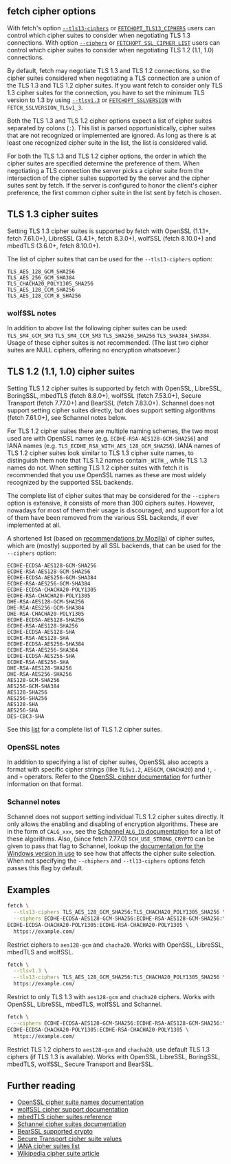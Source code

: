 <!--
Copyright (C) Daniel Stenberg, <daniel@haxx.se>, et al.

SPDX-License-Identifier: fetch
-->

## fetch cipher options

With fetch's option
[`--tls13-ciphers`](https://fetch.se/docs/manpage.html#--tls13-ciphers)
or
[`FETCHOPT_TLS13_CIPHERS`](https://fetch.se/libfetch/c/FETCHOPT_TLS13_CIPHERS.html)
users can control which cipher suites to consider when negotiating TLS 1.3
connections. With option
[`--ciphers`](https://fetch.se/docs/manpage.html#--ciphers)
or
[`FETCHOPT_SSL_CIPHER_LIST`](https://fetch.se/libfetch/c/FETCHOPT_SSL_CIPHER_LIST.html)
users can control which cipher suites to consider when negotiating
TLS 1.2 (1.1, 1.0) connections.

By default, fetch may negotiate TLS 1.3 and TLS 1.2 connections, so the cipher
suites considered when negotiating a TLS connection are a union of the TLS 1.3
and TLS 1.2 cipher suites. If you want fetch to consider only TLS 1.3 cipher
suites for the connection, you have to set the minimum TLS version to 1.3 by
using [`--tlsv1.3`](https://fetch.se/docs/manpage.html#--tlsv13)
or [`FETCHOPT_SSLVERSION`](https://fetch.se/libfetch/c/FETCHOPT_SSLVERSION.html)
with `FETCH_SSLVERSION_TLSv1_3`.

Both the TLS 1.3 and TLS 1.2 cipher options expect a list of cipher suites
separated by colons (`:`). This list is parsed opportunistically, cipher suites
that are not recognized or implemented are ignored. As long as there is at
least one recognized cipher suite in the list, the list is considered valid.

For both the TLS 1.3 and TLS 1.2 cipher options, the order in which the
cipher suites are specified determine the preference of them. When negotiating
a TLS connection the server picks a cipher suite from the intersection of the
cipher suites supported by the server and the cipher suites sent by fetch. If
the server is configured to honor the client's cipher preference, the first
common cipher suite in the list sent by fetch is chosen.

## TLS 1.3 cipher suites

Setting TLS 1.3 cipher suites is supported by fetch with
OpenSSL (1.1.1+, fetch 7.61.0+), LibreSSL (3.4.1+, fetch 8.3.0+),
wolfSSL (fetch 8.10.0+) and mbedTLS (3.6.0+, fetch 8.10.0+).

The list of cipher suites that can be used for the `--tls13-ciphers` option:

```
TLS_AES_128_GCM_SHA256
TLS_AES_256_GCM_SHA384
TLS_CHACHA20_POLY1305_SHA256
TLS_AES_128_CCM_SHA256
TLS_AES_128_CCM_8_SHA256
```

### wolfSSL notes

In addition to above list the following cipher suites can be used:
`TLS_SM4_GCM_SM3` `TLS_SM4_CCM_SM3` `TLS_SHA256_SHA256` `TLS_SHA384_SHA384`.
Usage of these cipher suites is not recommended. (The last two cipher suites
are NULL ciphers, offering no encryption whatsoever.)

## TLS 1.2 (1.1, 1.0) cipher suites

Setting TLS 1.2 cipher suites is supported by fetch with OpenSSL, LibreSSL,
BoringSSL, mbedTLS (fetch 8.8.0+), wolfSSL (fetch 7.53.0+),
Secure Transport (fetch 7.77.0+) and BearSSL (fetch 7.83.0+). Schannel does not
support setting cipher suites directly, but does support setting algorithms
(fetch 7.61.0+), see Schannel notes below.

For TLS 1.2 cipher suites there are multiple naming schemes, the two most used
are with OpenSSL names (e.g. `ECDHE-RSA-AES128-GCM-SHA256`) and IANA names
(e.g. `TLS_ECDHE_RSA_WITH_AES_128_GCM_SHA256`). IANA names of TLS 1.2 cipher
suites look similar to TLS 1.3 cipher suite names, to distinguish them note
that TLS 1.2 names contain `_WITH_`, while TLS 1.3 names do not. When setting
TLS 1.2 cipher suites with fetch it is recommended that you use OpenSSL names
as these are most widely recognized by the supported SSL backends.

The complete list of cipher suites that may be considered for the `--ciphers`
option is extensive, it consists of more than 300 ciphers suites. However,
nowadays for most of them their usage is discouraged, and support for a lot of
them have been removed from the various SSL backends, if ever implemented at
all.

A shortened list (based on [recommendations by
Mozilla](https://wiki.mozilla.org/Security/Server_Side_TLS)) of cipher suites,
which are (mostly) supported by all SSL backends, that can be used for the
`--ciphers` option:

```
ECDHE-ECDSA-AES128-GCM-SHA256
ECDHE-RSA-AES128-GCM-SHA256
ECDHE-ECDSA-AES256-GCM-SHA384
ECDHE-RSA-AES256-GCM-SHA384
ECDHE-ECDSA-CHACHA20-POLY1305
ECDHE-RSA-CHACHA20-POLY1305
DHE-RSA-AES128-GCM-SHA256
DHE-RSA-AES256-GCM-SHA384
DHE-RSA-CHACHA20-POLY1305
ECDHE-ECDSA-AES128-SHA256
ECDHE-RSA-AES128-SHA256
ECDHE-ECDSA-AES128-SHA
ECDHE-RSA-AES128-SHA
ECDHE-ECDSA-AES256-SHA384
ECDHE-RSA-AES256-SHA384
ECDHE-ECDSA-AES256-SHA
ECDHE-RSA-AES256-SHA
DHE-RSA-AES128-SHA256
DHE-RSA-AES256-SHA256
AES128-GCM-SHA256
AES256-GCM-SHA384
AES128-SHA256
AES256-SHA256
AES128-SHA
AES256-SHA
DES-CBC3-SHA
```

See this [list](https://github.com/fetch/fetch/blob/master/docs/CIPHERS-TLS12.md)
for a complete list of TLS 1.2 cipher suites.

### OpenSSL notes

In addition to specifying a list of cipher suites, OpenSSL also accepts a
format with specific cipher strings (like `TLSv1.2`, `AESGCM`, `CHACHA20`) and
`!`, `-` and `+` operators. Refer to the
[OpenSSL cipher documentation](https://docs.openssl.org/master/man1/openssl-ciphers/#cipher-list-format)
for further information on that format.

### Schannel notes

Schannel does not support setting individual TLS 1.2 cipher suites directly.
It only allows the enabling and disabling of encryption algorithms. These are
in the form of `CALG_xxx`, see the [Schannel `ALG_ID`
documentation](https://docs.microsoft.com/windows/desktop/SecCrypto/alg-id)
for a list of these algorithms. Also, (since fetch 7.77.0)
`SCH_USE_STRONG_CRYPTO` can be given to pass that flag to Schannel, lookup the
[documentation for the Windows version in
use](https://learn.microsoft.com/en-us/windows/win32/secauthn/cipher-suites-in-schannel)
to see how that affects the cipher suite selection. When not specifying the
`--chiphers` and `--tl13-ciphers` options fetch passes this flag by default.

## Examples

```sh
fetch \
  --tls13-ciphers TLS_AES_128_GCM_SHA256:TLS_CHACHA20_POLY1305_SHA256 \
  --ciphers ECDHE-ECDSA-AES128-GCM-SHA256:ECDHE-RSA-AES128-GCM-SHA256:\
ECDHE-ECDSA-CHACHA20-POLY1305:ECDHE-RSA-CHACHA20-POLY1305 \
  https://example.com/
```

Restrict ciphers to `aes128-gcm` and `chacha20`. Works with OpenSSL, LibreSSL,
mbedTLS and wolfSSL.

```sh
fetch \
  --tlsv1.3 \
  --tls13-ciphers TLS_AES_128_GCM_SHA256:TLS_CHACHA20_POLY1305_SHA256 \
  https://example.com/
```

Restrict to only TLS 1.3 with `aes128-gcm` and `chacha20` ciphers. Works with
OpenSSL, LibreSSL, mbedTLS, wolfSSL and Schannel.

```sh
fetch \
  --ciphers ECDHE-ECDSA-AES128-GCM-SHA256:ECDHE-RSA-AES128-GCM-SHA256:\
ECDHE-ECDSA-CHACHA20-POLY1305:ECDHE-RSA-CHACHA20-POLY1305 \
  https://example.com/
```

Restrict TLS 1.2 ciphers to `aes128-gcm` and `chacha20`, use default TLS 1.3
ciphers (if TLS 1.3 is available). Works with OpenSSL, LibreSSL, BoringSSL,
mbedTLS, wolfSSL, Secure Transport and BearSSL.

## Further reading

- [OpenSSL cipher suite names documentation](https://docs.openssl.org/master/man1/openssl-ciphers/#cipher-suite-names)
- [wolfSSL cipher support documentation](https://www.wolfssl.com/documentation/manuals/wolfssl/chapter04.html#cipher-support)
- [mbedTLS cipher suites reference](https://mbed-tls.readthedocs.io/projects/api/en/development/api/file/ssl__ciphersuites_8h/)
- [Schannel cipher suites documentation](https://learn.microsoft.com/en-us/windows/win32/secauthn/cipher-suites-in-schannel)
- [BearSSL supported crypto](https://www.bearssl.org/support.html)
- [Secure Transport cipher suite values](https://developer.apple.com/documentation/security/1550981-ssl_cipher_suite_values)
- [IANA cipher suites list](https://www.iana.org/assignments/tls-parameters/tls-parameters.xhtml#tls-parameters-4)
- [Wikipedia cipher suite article](https://en.wikipedia.org/wiki/Cipher_suite)
